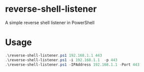 # reverse-shell-listener
A simple reverse shell listener in PowerShell

# Usage
```PowerShell
.\reverse-shell-listener.ps1 192.168.1.1 443
.\reverse-shell-listener.ps1 -i 192.168.1.1  -p 443
.\reverse-shell-listener.ps1 -IPAddress 192.168.1.1 -Port 443
```
